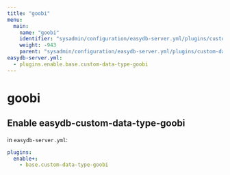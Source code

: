 ```yaml
---
title: "goobi"
menu:
  main:
    name: "goobi"
    identifier: "sysadmin/configuration/easydb-server.yml/plugins/custom-data-type/goobi"
    weight: -943
    parent: "sysadmin/configuration/easydb-server.yml/plugins/custom-data-type"
easydb-server.yml:
  - plugins.enable.base.custom-data-type-goobi
---
```


# goobi

## Enable easydb-custom-data-type-goobi

in `easydb-server.yml`:

```yaml
plugins:
  enable+:
    - base.custom-data-type-goobi
```